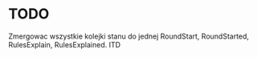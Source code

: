 # TODO

Zmergowac wszystkie kolejki stanu do jednej RoundStart, RoundStarted, RulesExplain, RulesExplained. ITD
